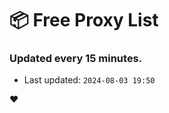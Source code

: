 # :package: Free Proxy List
### Updated every 15 minutes.

- Last updated: `2024-08-03 19:50`

:heart:
